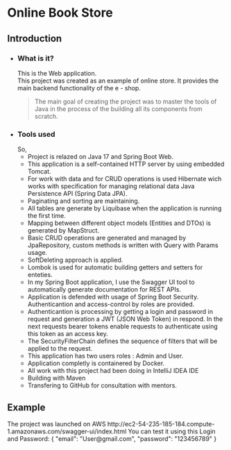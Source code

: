 <h1><strong>Online Book Store</strong></h1>

<h2>Introduction</h2>
<ul style="list-style-type: disc;">
<li>
<h3>What is it?</h3>
This is the Web application.<br />This project was created as an example of online store. It provides the main backend functionality of the e - shop.
<blockquote>The main goal of creating the project was to master the tools of Java in the process of the building all its components from scratch.</blockquote>
</li>
<li>
<h3>Tools used</h3>
So,
<ul style="list-style-type: circle;">
<li>Project is relazed on Java 17 and Spring Boot Web.</li>
<li>This application is a self-contained HTTP server by using embedded Tomcat.</li>
<li>For work with data and for CRUD operations is used Hibernate wich works with specification for managing relational data Java Persistence API (Spring Data JPA).</li>
<li>Paginating and sorting are maintaining.</li>
<li>All tables are generate by Liquibase when the application is running the first time. </li>
<li>Mapping between different object models (Entities and DTOs) is generated by MapStruct.</li>
<li>Basic CRUD operations are generated and managed by JpaRepository, custom methods is written with Query with Params usage.</li>
<li>SoftDeleting approach is applied.</li>
<li>Lombok is used for automatic building getters and setters for enteties.</li>
<li>In my Spring Boot application, I use the Swagger UI tool to automatically generate documentation for REST APIs.</li>
<li>Application is defended with usage of Spring Boot Security. Authenticantion and access-control by roles are provided. </li>
<li>Authenticantion is processing by getting a login and password in request and generation a JWT (JSON Web Token) in respond. In the next requests bearer tokens enable requests to authenticate using this token as an access key. </li>
<li>The SecurityFilterChain defines the sequence of filters that will be applied to the request. </li>
<li>This application has two users roles : Admin and User.</li>
<li>Application completly is containered by Docker.</li>
<li>All work with this project had been doing in IntelliJ IDEA IDE</li>
<li>Building with Maven</li>
<li>Transfering to GitHub for consultation with mentors.</li>
</ul>
</li>
</ul>
<h2>Example</h2>
The project was launched on AWS
http://ec2-54-235-185-184.compute-1.amazonaws.com/swagger-ui/index.html
You can test it using this Login and Password: 
{
  "email": "User@gmail.com",
  "password": "123456789"
}
